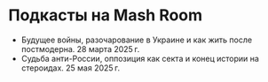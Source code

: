 # Подкасты на Mash Room

- Будущее войны, разочарование в Украине и как жить после постмодерна. 28 марта 2025 г.
- Судьба анти-России, оппозиция как секта и конец истории на стероидах. 25 мая 2025 г.
